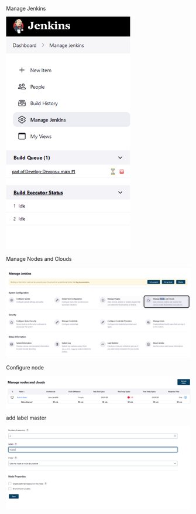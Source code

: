 Manage Jenkins

![qownnotes-media-yImCOB](../../media/qownnotes-media-yImCOB.png)

Manage Nodes and Clouds

![qownnotes-media-twTTyn](../../media/qownnotes-media-twTTyn.png)

Configure node

![qownnotes-media-ltcyQj](../../media/qownnotes-media-ltcyQj.png)

add label master

![qownnotes-media-XIcPac](../../media/qownnotes-media-XIcPac.png)

